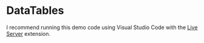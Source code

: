 # DataTables

I recommend running this demo code using Visual Studio Code with the [Live Server](https://marketplace.visualstudio.com/items?itemName=ritwickdey.LiveServer) extension.
